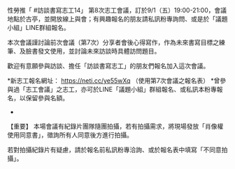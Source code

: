 ---
---
性勞推「 #訪談書寫志工14」 第8次志工會議，訂於9/1（五）19:00-21:00，會議地點於古亭，並開放線上與會；有興趣報名的朋友請私訊粉專詢問、或是於「議題小組」LINE群組報名。

本次會議謹討論前次會議（第7次）分享者會後心得寫作，作為未來書寫目標之練筆、及臉書發文使用，並討論未來訪談時具體訪問題目。

歡迎有意願參與訪談、擔任「訪談書寫志工」的朋友們報名加入這次會議。

*新志工報名網址： https://neti.cc/ye55wXq （使用第7次會議之報名表）
*曾參與過「志工會議」之志工，亦可於LINE「議題小組」群組報名、或私訊本粉專報名，以保留參與名額。

-
【重要】
本場會議有紀錄片團隊隨團拍攝，若有拍攝需求，將現場發放「肖像權使用同意書」，徵詢所有人同意後方進行拍攝。

若對拍攝紀錄片有疑慮，請於報名前私訊粉專洽詢、或於報名表中填寫「不同意拍攝」。